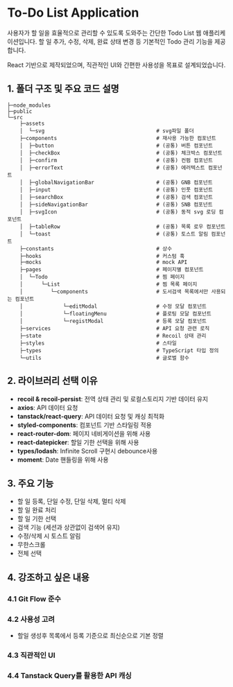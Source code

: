 # To-Do List Application

사용자가 할 일을 효율적으로 관리할 수 있도록 도와주는 간단한 Todo List 웹 애플리케이션입니다.
할 일 추가, 수정, 삭제, 완료 상태 변경 등 기본적인 Todo 관리 기능을 제공합니다.

React 기반으로 제작되었으며, 직관적인 UI와 간편한 사용성을 목표로 설계되었습니다.

## 1. 폴더 구조 및 주요 코드 설명
```
├─node_modules
├─public
└─src
    ├─assets
    │  └─svg                                    # svg파일 폴더
    ├─components                                # 재사용 가능한 컴포넌트
    │  ├─button                                 # (공통) 버튼 컴포넌트
    │  ├─checkBox                               # (공통) 체크박스 컴포넌트
    │  ├─confirm                                # (공통) 컨펌 컴포넌트
    │  ├─errorText                              # (공통) 에러텍스트 컴포넌트
    │  ├─globalNavigationBar                    # (공통) GNB 컴포넌트
    │  ├─input                                  # (공통) 인풋 컴포넌트
    │  ├─searchBox                              # (공통) 검색 컴포넌트
    │  ├─sideNavigationBar                      # (공통) SNB 컴포넌트    
    │  ├─svgIcon                                # (공통) 동적 svg 로딩 컴포넌트
    │  ├─tableRow                               # (공통) 목록 로우 컴포넌트
    │  └─toast                                  # (공통) 토스트 알림 컴포넌트
    ├─constants                                 # 상수
    ├─hooks                                     # 커스텀 훅
    ├─mocks                                     # mock API
    ├─pages                                     # 페이지별 컴포넌트
    │  └─Todo                                   # 찜 페이지
    │      └─List                               # 찜 목록 페이지
    │         └─components                      # 도서검색 목록에서만 사용되는 컴포넌트
    │             └─editModal                   # 수정 모달 컴포넌트    
    │             └─floatingMenu                # 플로팅 모달 컴포넌트    
    │             └─registModal                 # 등록 모달 컴포넌트    
    ├─services                                  # API 요청 관련 로직
    ├─state                                     # Recoil 상태 관리
    ├─styles                                    # 스타일
    ├─types                                     # TypeScript 타입 정의
    └─utils                                     # 글로벌 함수
```

## 2. 라이브러리 선택 이유

- **recoil & recoil-persist**: 전역 상태 관리 및 로컬스토리지 기반 데이터 유지
- **axios**: API 데이터 요청
- **tanstack/react-query**: API 데이터 요청 및 캐싱 최적화
- **styled-components**: 컴포넌트 기반 스타일링 적용
- **react-router-dom**: 페이지 네비게이션을 위해 사용
- **react-datepicker**: 할일 기한 선택을 위해 사용
- **types/lodash**: Infinite Scroll 구현시 debounce사용
- **moment**: Date 핸들링을 위해 사용

## 3. 주요 기능
- 할 일 등록, 단일 수정, 단일 삭제, 멀티 삭제
- 할 일 완료 처리
- 할 일 기한 선택
- 검색 기능 (세션과 상관없이 검색어 유지)
- 수정/삭제 시 토스트 알림
- 무한스크롤
- 전체 선택

## 4. 강조하고 싶은 내용

### 4.1 Git Flow 준수
  
### 4.2 사용성 고려
- 할일 생성후 목록에서 등록 기준으로 최신순으로 기본 정렬

### 4.3 직관적인 UI

### 4.4 Tanstack Query를 활용한 API 캐싱



